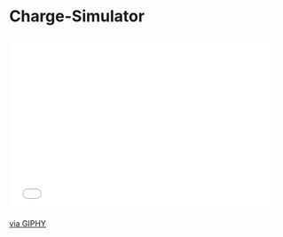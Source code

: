 # Charge-Simulator

<iframe src="//giphy.com/embed/l2JJDDDkork18S3rW" width="480" height="315" frameBorder="0" class="giphy-embed" allowFullScreen></iframe><p><a href="http://giphy.com/gifs/l2JJDDDkork18S3rW">via GIPHY</a></p>
